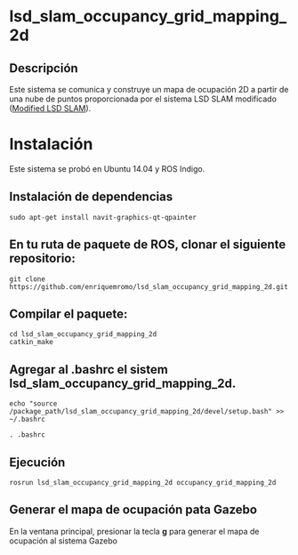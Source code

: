 # lsd_slam_occupancy_grid_mapping_2d

Descripción
---------------

Este sistema se comunica y construye un mapa de ocupación 2D a partir de una nube de puntos proporcionada por el sistema LSD SLAM modificado ([Modified LSD SLAM](https://github.com/enriquemromo/modified_lsd_slam)).

Instalación 
============
Este sistema se probó en Ubuntu 14.04 y ROS Indigo.

Instalación de dependencias
----------------------------

```
sudo apt-get install navit-graphics-qt-qpainter
```



En tu ruta de paquete de ROS, clonar el siguiente repositorio:
--------------------------------------
```
git clone https://github.com/enriquemromo/lsd_slam_occupancy_grid_mapping_2d.git
```

Compilar el paquete:
-----------------------------

```
cd lsd_slam_occupancy_grid_mapping_2d
catkin_make
```
Agregar al .bashrc el sistem lsd_slam_occupancy_grid_mapping_2d.
----------------


```
echo "source /package_path/lsd_slam_occupancy_grid_mapping_2d/devel/setup.bash" >> ~/.bashrc

. .bashrc 
```

Ejecución
--------------------
```
rosrun lsd_slam_occupancy_grid_mapping_2d occupancy_grid_mapping_2d
```


Generar el mapa de ocupación pata Gazebo
--------------
En la ventana principal, presionar la tecla **g** para generar el mapa de ocupación al sistema Gazebo


